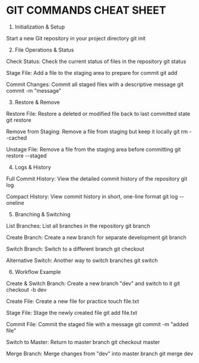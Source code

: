 # GIT COMMANDS CHEAT SHEET

1. Initialization & Setup
 
 Start a new Git repository in your project directory
git init

2. File Operations & Status

Check Status: Check the current status of files in the repository
git status

Stage File: Add a file to the staging area to prepare for commit
git add <filename>

Commit Changes: Commit all staged files with a descriptive message
git commit -m "message"

3. Restore & Remove

Restore File: Restore a deleted or modified file back to last committed state
git restore <filename>

Remove from Staging: Remove a file from staging but keep it locally
git rm --cached <filename>

Unstage File: Remove a file from the staging area before committing
git restore --staged <filename>

4. Logs & History

Full Commit History: View the detailed commit history of the repository
git log

Compact History: View commit history in short, one-line format
git log --oneline

5. Branching & Switching

List Branches: List all branches in the repository
git branch

Create Branch: Create a new branch for separate development
git branch <branchname>

Switch Branch: Switch to a different branch
git checkout <branchname>

Alternative Switch: Another way to switch branches
git switch <branchname>

6. Workflow Example

Create & Switch Branch: Create a new branch "dev" and switch to it
git checkout -b dev

Create File: Create a new file for practice
touch file.txt

Stage File: Stage the newly created file
git add file.txt

Commit File: Commit the staged file with a message
git commit -m "added file"

Switch to Master: Return to master branch
git checkout master

Merge Branch: Merge changes from "dev" into master branch
git merge dev
